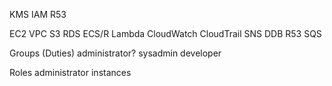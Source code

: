 KMS IAM R53


EC2
VPC
S3
RDS
ECS/R
Lambda
CloudWatch
CloudTrail
SNS
DDB
R53
SQS

Groups (Duties)
administrator?
sysadmin
developer

Roles
administrator
instances
